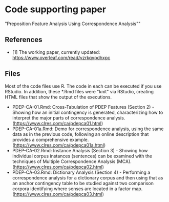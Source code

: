 # Code supporting paper 

"Preposition Feature Analysis Using Correspondence Analysis""

References
----------

- [1] The working paper, currently updated: https://www.overleaf.com/read/vzrkqvpdhxpc

Files
-----

Most of the code files use R. The code in each can be executed if you use RStudio. In addition, these *.Rmd files were "knit" via RStudio, creating HTML files that show the output of the executions.

- PDEP-CA-01.Rmd: Cross-Tabulation of PDEP Features (Section 2) - Showing how an initial contingency is generated, characterizing how to interpret the major parts of correspondence analysis. (https://www.clres.com/ca/pdepca01.html)
- PDEP-CA-01a.Rmd: Demo for correspondence analysis, using the same data as in the previous code, following an online description that provides a comprehensive example. (https://www.clres.com/ca/pdepca01a.html)
- PDEP-CA-02.Rmd: Instance Analysis (Section 3) - Showing how individual corpus instances (sentences) can be examined with the techniques of Multiple Correspondence Analysis (MCA). (https://www.clres.com/ca/pdepca02.html)
- PDEP-CA-03.Rmd: Dictionary Analysis (Section 4) - Performing a correspondence analysis for a dictionary corpus and then using that as an anchor contingency table to be studied against two comparison corpora identifying where senses are located in a factor map. (https://www.clres.com/ca/pdepca03.html)